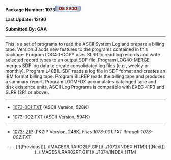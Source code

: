 <x-sas-window top="234" bottom="768" left="36" right="566">



<b>Package Number: 1073</b>![[OS 2200]](../IMAGES/OS2200.JPG)


<b>Last Update: 12/90</b>


<b>Submitted By: GAA</b>


&#10;
- - -
This is a set of programs to read the ASCII System Log and prepare a
billing tape. Version 3 adds new features to the programs contained
in this package. Program LOG40-COPY uses SLRR to read log records and
write selected record types to an output SDF file. Program
LOG40-MERGE merges SDF log data to create consolidated log files
(e.g., weekly or monthly). Program L40BIL-SDF reads a log file in SDF
format and creates an IBM format billing tape. Program BILREP reads
the billing tape and produces a summary report. Program LOGMFDX
accumulates cataloged tape and disk existence units. ASCII Log
Programs is compatible with EXEC 41R3 and SLRR (2R1 or above).


&#10;
- - -



   
- [1073-001.TXT](1073-001.TXT)
       (ASCII Version, 528K)
    
    
       
- [1073-002.TXT](1073-002.TXT)
       (ASCII Version, 594K)


&#10;
- - -



   
- [1073-.ZIP](1073.ZIP)
       (PKZIP Version, 248K) <i>Files 1073-001.TXT through
       1073-002.TXT</i>


<center>
- - -
[![[Previous]](../IMAGES/LRARO2LF.GIF)](../1072/INDEX.HTM)[![[Next]](../IMAGES/LRAR02RT.GIF)](../1074/INDEX.HTM)
</center>


</x-sas-window>